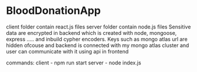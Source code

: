 # BloodDonationApp
client folder contain react.js files
server folder contain node.js files
Sensitive data are encrypted in backend which is created with node, mongoose, express ..... and inbuild cypher encoders.
Keys such as mongo atlas url are hidden ofcouse and backend is connected with my mongo atlas cluster and user can communicate with it using api in frontend

commands:
client - npm run start
server - node index.js
